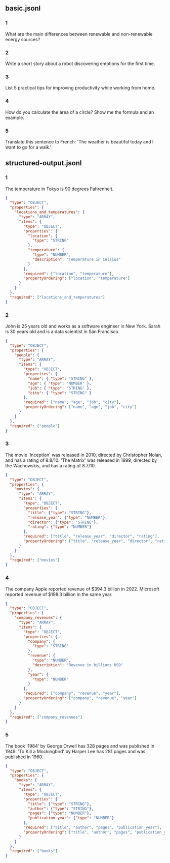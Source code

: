 ## basic.jsonl

### 1
What are the main differences between renewable and non-renewable energy sources?

### 2
Write a short story about a robot discovering emotions for the first time.

### 3
List 5 practical tips for improving productivity while working from home.

### 4
How do you calculate the area of a circle? Show me the formula and an example.

### 5
Translate this sentence to French: 'The weather is beautiful today and I want to go for a walk.'

## structured-output.jsonl

### 1
The temperature in Tokyo is 90 degrees Fahrenheit.
```json
{
  "type": "OBJECT",
  "properties": {
    "locations_and_temperatures": {
      "type": "ARRAY",
      "items": {
        "type": "OBJECT",
        "properties": {
          "location": {
            "type": "STRING"
          },
          "temperature": {
            "type": "NUMBER",
            "description": "Temperature in Celsius"
          }
        },
        "required": ["location", "temperature"],
        "propertyOrdering": ["location", "temperature"]
      }
    }
  },
  "required": ["locations_and_temperatures"]
}
```

### 2
John is 25 years old and works as a software engineer in New York. Sarah is 30 years old and is a data scientist in San Francisco.
```json
{
  "type": "OBJECT",
  "properties": {
    "people": {
      "type": "ARRAY",
      "items": {
        "type": "OBJECT",
        "properties": {
          "name": { "type": "STRING" },
          "age": { "type": "NUMBER" },
          "job": { "type": "STRING" },
          "city": { "type": "STRING" }
        },
        "required": ["name", "age", "job", "city"],
        "propertyOrdering": ["name", "age", "job", "city"]
      }
    }
  },
  "required": ["people"]
}
```

### 3
The movie 'Inception' was released in 2010, directed by Christopher Nolan, and has a rating of 8.8/10. 'The Matrix' was released in 1999, directed by the Wachowskis, and has a rating of 8.7/10.
```json
{
  "type": "OBJECT",
  "properties": {
    "movies": {
      "type": "ARRAY",
      "items": {
        "type": "OBJECT",
        "properties": {
          "title": {"type": "STRING"},
          "release_year": {"type": "NUMBER"},
          "director": {"type": "STRING"},
          "rating": {"type": "NUMBER"}
        },
        "required": ["title", "release_year", "director", "rating"],
        "propertyOrdering": ["title", "release_year", "director", "rating"]
      }
    }
  },
  "required": ["movies"]
}
```

### 4
The company Apple reported revenue of $394.3 billion in 2022. Microsoft reported revenue of $198.3 billion in the same year.
```json
{
  "type": "OBJECT",
  "properties": {
    "company_revenues": {
      "type": "ARRAY",
      "items": {
        "type": "OBJECT",
        "properties": {
          "company": {
            "type": "STRING"
          },
          "revenue": {
            "type": "NUMBER",
            "description": "Revenue in billions USD"
          },
          "year": {
            "type": "NUMBER"
          }
        },
        "required": ["company", "revenue", "year"],
        "propertyOrdering": ["company", "revenue", "year"]
      }
    }
  },
  "required": ["company_revenues"]
}
```

### 5
The book '1984' by George Orwell has 328 pages and was published in 1949. 'To Kill a Mockingbird' by Harper Lee has 281 pages and was published in 1960.
```json
{
  "type": "OBJECT",
  "properties": {
    "books": {
      "type": "ARRAY",
      "items": {
        "type": "OBJECT",
        "properties": {
          "title": {"type": "STRING"},
          "author": {"type": "STRING"},
          "pages": {"type": "NUMBER"},
          "publication_year": {"type": "NUMBER"}
        },
        "required": ["title", "author", "pages", "publication_year"],
        "propertyOrdering": ["title", "author", "pages", "publication_year"]
      }
    }
  },
  "required": ["books"]
}
```
